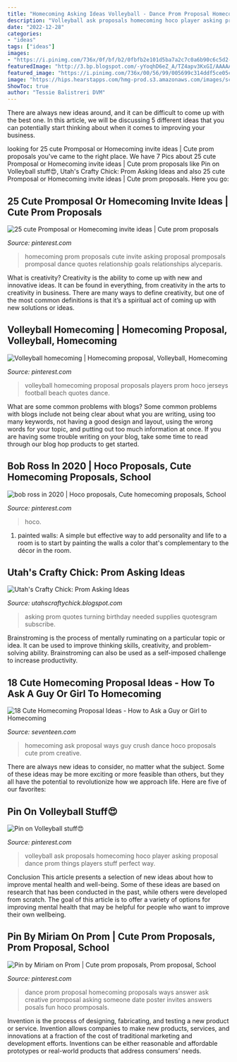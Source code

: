 ```yaml
---
title: "Homecoming Asking Ideas Volleyball - Dance Prom Proposal Homecoming Proposals Ways Answer Ask Creative Promposal Asking Someone Date Poster Invites Answers Posals Fun Hoco Promposals"
description: "Volleyball ask proposals homecoming hoco player asking proposal dance prom things players stuff perfect way"
date: "2022-12-28"
categories:
- "ideas"
tags: ["ideas"]
images:
- "https://i.pinimg.com/736x/0f/bf/b2/0fbfb2e101d5ba7a2c7c0a6b90c6c5d2--volleyball-jerseys-beach-volleyball.jpg"
featuredImage: "http://3.bp.blogspot.com/-yYoqhD6eZ_A/TZ4apv3KxGI/AAAAAAAAAMM/tXHwj-8DTGA/s1600/IMG_4690.JPG"
featured_image: "https://i.pinimg.com/736x/00/56/99/005699c314ddf5ce05c20678f4ec8bb5--dance-proposal-proposal-ideas.jpg"
image: "https://hips.hearstapps.com/hmg-prod.s3.amazonaws.com/images/screen-shot-2017-08-04-at-3-52-03-pm-1501876368.png?crop=1.00xw:0.644xh;0,0&amp;resize=480:*"
ShowToc: true
author: "Tessie Balistreri DVM"
---
```



There are always new ideas around, and it can be difficult to come up with the best one. In this article, we will be discussing 5 different ideas that you can potentially start thinking about when it comes to improving your business.

	

		
looking for 25 cute Promposal or Homecoming invite ideas | Cute prom proposals you've came to the right place. We have 7 Pics about 25 cute Promposal or Homecoming invite ideas | Cute prom proposals like Pin on Volleyball stuff😍, Utah&#039;s Crafty Chick: Prom Asking Ideas and also 25 cute Promposal or Homecoming invite ideas | Cute prom proposals. Here you go:
		
    
## 25 Cute Promposal Or Homecoming Invite Ideas | Cute Prom Proposals

<img loading=lazy src="https://i.pinimg.com/736x/3f/e5/67/3fe567ced36ecad8490b1dc4fdd34f0a.jpg" onerror="this.onerror=null;this.src='https://tse4.mm.bing.net/th?id=OIP.VKArs8OadqmCW7dvZ8vZDgAAAA&amp;pid=15.1';" alt="25 cute Promposal or Homecoming invite ideas | Cute prom proposals">

_Source: pinterest.com_

>homecoming prom proposals cute invite asking proposal promposals promposal dance quotes relationship goals relationships alyceparis. 

	

What is creativity?
Creativity is the ability to come up with new and innovative ideas. It can be found in everything, from creativity in the arts to creativity in business. There are many ways to define creativity, but one of the most common definitions is that it’s a spiritual act of coming up with new solutions or ideas.

    
## Volleyball Homecoming | Homecoming Proposal, Volleyball, Homecoming

<img loading=lazy src="https://i.pinimg.com/736x/0f/bf/b2/0fbfb2e101d5ba7a2c7c0a6b90c6c5d2--volleyball-jerseys-beach-volleyball.jpg" onerror="this.onerror=null;this.src='https://tse3.mm.bing.net/th?id=OIP.PV0cOgyiuUkkO2TKQwahmAAAAA&amp;pid=15.1';" alt="Volleyball homecoming | Homecoming proposal, Volleyball, Homecoming">

_Source: pinterest.com_

>volleyball homecoming proposal proposals players prom hoco jerseys football beach quotes dance. 

	

What are some common problems with blogs?
Some common problems with blogs include not being clear about what you are writing, using too many keywords, not having a good design and layout, using the wrong words for your topic, and putting out too much information at once. If you are having some trouble writing on your blog, take some time to read through our blog hop products to get started.

    
## Bob Ross In 2020 | Hoco Proposals, Cute Homecoming Proposals, School

<img loading=lazy src="https://i.pinimg.com/736x/2a/fb/21/2afb21b059be876b9ab1661d136f6c73.jpg" onerror="this.onerror=null;this.src='https://tse3.mm.bing.net/th?id=OIP.LsUhWd_n2tijldqSbXhuYwHaIt&amp;pid=15.1';" alt="bob ross in 2020 | Hoco proposals, Cute homecoming proposals, School">

_Source: pinterest.com_

>hoco. 

	

1. painted walls: A simple but effective way to add personality and life to a room is to start by painting the walls a color that's complementary to the décor in the room.

    
## Utah&#039;s Crafty Chick: Prom Asking Ideas

<img loading=lazy src="http://3.bp.blogspot.com/-yYoqhD6eZ_A/TZ4apv3KxGI/AAAAAAAAAMM/tXHwj-8DTGA/s1600/IMG_4690.JPG" onerror="this.onerror=null;this.src='https://tse1.mm.bing.net/th?id=OIP.hhvdWSw-czkyHQ9rjBCWmgHaJ6&amp;pid=15.1';" alt="Utah&#039;s Crafty Chick: Prom Asking Ideas">

_Source: utahscraftychick.blogspot.com_

>asking prom quotes turning birthday needed supplies quotesgram subscribe. 

	

Brainstroming is the process of mentally ruminating on a particular topic or idea. It can be used to improve thinking skills, creativity, and problem-solving ability. Brainstroming can also be used as a self-imposed challenge to increase productivity.

    
## 18 Cute Homecoming Proposal Ideas - How To Ask A Guy Or Girl To Homecoming

<img loading=lazy src="https://hips.hearstapps.com/hmg-prod.s3.amazonaws.com/images/screen-shot-2017-08-04-at-3-52-03-pm-1501876368.png?crop=1.00xw:0.644xh;0,0&amp;resize=480:*" onerror="this.onerror=null;this.src='https://tse4.mm.bing.net/th?id=OIP.YLzL0JBmS2CiZU-Du-CQJQHaDt&amp;pid=15.1';" alt="18 Cute Homecoming Proposal Ideas - How to Ask a Guy or Girl to Homecoming">

_Source: seventeen.com_

>homecoming ask proposal ways guy crush dance hoco proposals cute prom creative. 

	

There are always new ideas to consider, no matter what the subject. Some of these ideas may be more exciting or more feasible than others, but they all have the potential to revolutionize how we approach life. Here are five of our favorites: 

    
## Pin On Volleyball Stuff😍

<img loading=lazy src="https://i.pinimg.com/736x/c1/d5/7b/c1d57b1339b685f3dff6d7d017e2e3ca--volleyball-sayings-volleyball-ideas.jpg" onerror="this.onerror=null;this.src='https://tse3.mm.bing.net/th?id=OIP.v5v8uT80cma8B73X6_9iKgHaHS&amp;pid=15.1';" alt="Pin on Volleyball stuff😍">

_Source: pinterest.com_

>volleyball ask proposals homecoming hoco player asking proposal dance prom things players stuff perfect way. 

	

Conclusion
This article presents a selection of new ideas about how to improve mental health and well-being. Some of these ideas are based on research that has been conducted in the past, while others were developed from scratch. The goal of this article is to offer a variety of options for improving mental health that may be helpful for people who want to improve their own wellbeing.

    
## Pin By Miriam On Prom | Cute Prom Proposals, Prom Proposal, School

<img loading=lazy src="https://i.pinimg.com/736x/00/56/99/005699c314ddf5ce05c20678f4ec8bb5--dance-proposal-proposal-ideas.jpg" onerror="this.onerror=null;this.src='https://tse2.mm.bing.net/th?id=OIP.FR9IBwWljAMyHMVBNH_69wHaJ6&amp;pid=15.1';" alt="Pin by Miriam on Prom | Cute prom proposals, Prom proposal, School">

_Source: pinterest.com_

>dance prom proposal homecoming proposals ways answer ask creative promposal asking someone date poster invites answers posals fun hoco promposals. 

	

Invention is the process of designing, fabricating, and testing a new product or service. Invention allows companies to make new products, services, and innovations at a fraction of the cost of traditional marketing and development efforts. Inventions can be either reasonable and affordable prototypes or real-world products that address consumers’ needs.

